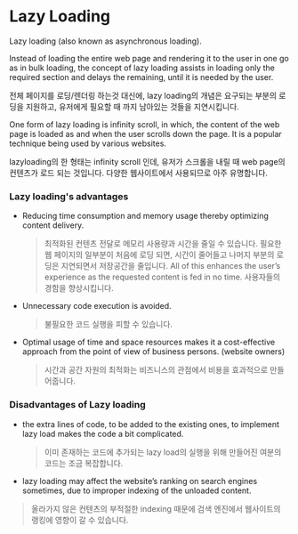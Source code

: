 # Lazy Loading

Lazy loading (also known as asynchronous loading).


Instead of loading the entire web page and rendering it to the user in one go as in bulk loading,
the concept of lazy loading assists in loading only the required section and delays the remaining,
until it is needed by the user.


전체 페이지를 로딩/렌더링 하는것 대신에, lazy loading의 개념은 요구되는 부분의 로딩을 지원하고,
유저에게 필요할 때 까지 남아있는 것들을 지연시킵니다.

One form of lazy loading is infinity scroll, in which, the content of the web page is loaded as and when the user scrolls down the page.
It is a popular technique being used by various websites.

lazyloading의 한 형태는 infinity scroll 인데, 유저가 스크롤을 내릴 때 web page의 컨텐츠가 로드 되는 것입니다.
다양한 웹사이트에서 사용되므로 아주 유명합니다.


### Lazy loading's advantages

* Reducing time consumption and memory usage thereby optimizing content delivery.
  > 최적화된 컨텐츠 전달로 메모리 사용량과 시간을 줄일 수 있습니다.
  필요한 웹 페이지의 일부분이 처음에 로딩 되면, 시간이 줄어들고 나머지 부분의 로딩은 지연되면서 저장공간을 줄입니다.
   All of this enhances the user’s experience as the requested content is fed in no time.
   사용자들의 경함을 향상시킵니다.

* Unnecessary code execution is avoided.
  > 불필요한 코드 실행을 피할 수 있습니다.

* Optimal usage of time and space resources makes it a cost-effective approach from the point of view of business persons. (website owners)
  > 시간과 공간 자원의 최적화는 비즈니스의 관점에서 비용을 효과적으로 만들어줍니다. 


### Disadvantages of Lazy loading

* the extra lines of code, to be added to the existing ones, to implement lazy load makes the code a bit complicated.
  > 이미 존재하는 코드에 추가되는 lazy load의 실행을 위해 만들어진 여분의 코드는 조금 복잡합니다.

*  lazy loading may affect the website’s ranking on search engines sometimes, due to improper indexing of the unloaded content.
  > 올라가지 않은 컨텐츠의 부적절한 indexing 때문에 검색 엔진에서 웹사이트의 랭킹에 영향이 갈 수 있습니다.
